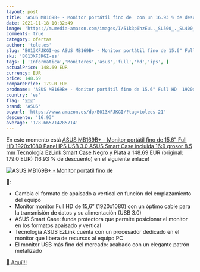 ```yaml
---
layout: post
title: 'ASUS MB169B+ - Monitor portátil fino de  con un 16.93 % de descuento'
date: 2021-11-18 10:32:49
image: 'https://m.media-amazon.com/images/I/51k3p6hzEuL._SL500_._SL400_.jpg'
comments: true
category: ofertas
author: 'tole.es'
slug: 'B013XFJKGI-es ASUS MB169B+ - Monitor portátil fino de 15.6" Full HD...'
sku: 'B013XFJKGI-es'
tags: [ 'Informática','Monitores','asus','full','hd','ips', ]
actualPrice: 148.69 EUR
currency: EUR
price: 148.69
comparePrice: 179.0 EUR
prodname: 'ASUS MB169B+ - Monitor portátil fino de 15.6" Full HD  1920x1080  Panel IPS  USB 3.0  ASUS Smart Case incluida  16:9  grosor 8.5 mm  Tecnología EzLink  Smart Case  Negro y Plata'
country: 'es'
flag: '🇪🇸'
brand: 'ASUS'
buyurl: 'https://www.amazon.es/dp/B013XFJKGI/?tag=tolees-21'
descuento: '16.93'
average: '178.665714285714'
---
```


En este momento está [ASUS MB169B+ - Monitor portátil fino de 15.6" Full HD  1920x1080  Panel IPS  USB 3.0  ASUS Smart Case incluida  16:9  grosor 8.5 mm  Tecnología EzLink  Smart Case  Negro y Plata](https://www.amazon.es/dp/B013XFJKGI/?tag=tolees-21) a 148.69 EUR (original: 179.0 EUR) (16.93 %  de descuento) en el siguiente enlace!

[![ASUS MB169B+ - Monitor portátil fino de ](https://m.media-amazon.com/images/I/51k3p6hzEuL._SL500_._SL400_.jpg)](https://www.amazon.es/dp/B013XFJKGI/?tag=tolees-21)

🔎:

- Cambia el formato de apaisado a vertical en función del emplazamiento del equipo
- Monitor monitor Full HD de 15,6” (1920x1080) con un óptimo cable para la transmisión de datos y su alimentación (USB 3.0)
- ASUS Smart Case: funda protectora que permite posicionar el monitor en los formatos apaisado y vertical
- Tecnología ASUS EzLink cuenta con un procesador dedicado en el monitor que libera de recursos al equipo PC
- El monitor USB más fino del mercado: acabado con un elegante patrón metalizado

[🛒 Aquí!!!](https://www.amazon.es/dp/B013XFJKGI/?tag=tolees-21)
